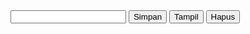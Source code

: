 
<html>
<head>
<meta http-equiv="Content-type" content="text/html; charset=utf-8">
<title>Percobaan HTML5 Local Storage</title>
<script type="text/javascript" charset="utf-8" src="jquery.js"></script>
<script type="text/javascript" >
// fungsi simpan(), ketika tombol diklik maka string 
// di dalam input akan tersimpan ke dalam storage browser
function simpan() {		
	var storage = document.getElementById('nama').value;
	localStorage.setItem('Text',storage);
} 
// tampil() akan menampilkan string yang tersimpan
// ke tag div yang ditentukan "hasil"
function tampil() {
	var tampilNama = localStorage.getItem('Text');
	if (tampilNama) {
	x = document.getElementById('tampil');
	x.innerHTML=tampilNama;
	}
}
// fungsi untuk menghapus localstorage browser
function hapus() {
	localStorage.removeItem('Text');
}
</script>
</head>
	<body>
		<input type="text" id="nama" />
		<input type="button" value="Simpan" onclick="simpan()" />
		<input type="button" value="Tampil" onclick="tampil()" />
		<input type="button" value="Hapus" onclick="hapus()" />
		<div id="tampil"></div>
	</body>
</html>
